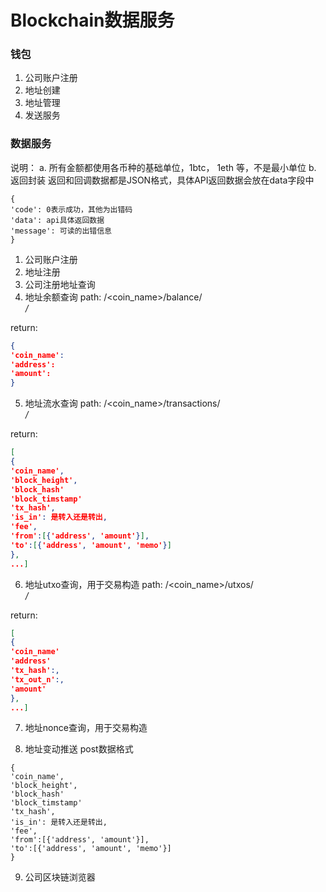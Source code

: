 # Blockchain数据服务

### 钱包
1. 公司账户注册
2. 地址创建
3. 地址管理
4. 发送服务
 
### 数据服务
说明：
a. 所有金额都使用各币种的基础单位，1btc， 1eth 等，不是最小单位
b. 返回封装
返回和回调数据都是JSON格式，具体API返回数据会放在data字段中 
```
{
'code': 0表示成功，其他为出错码
'data': api具体返回数据
'message': 可读的出错信息
}
```

1. 公司账户注册
2. 地址注册
3. 公司注册地址查询
4. 地址余额查询
path: 	/<coin_name>/balance/<address>/  
 
return:
```json
{
'coin_name':
'address':
'amount': 
}
```
5. 地址流水查询
path: 	/<coin_name>/transactions/<address>/ 
 
return:
```json
[
{
'coin_name',
'block_height', 
'block_hash'
'block_timstamp'
'tx_hash', 
'is_in': 是转入还是转出, 
'fee', 
'from':[{'address', 'amount'}], 
'to':[{'address', 'amount', 'memo'}]
},
...]
```
6. 地址utxo查询，用于交易构造
path:	/<coin_name>/utxos/<address>/
 
return:
```json
[
{
'coin_name'
'address'
'tx_hash':,
'tx_out_n':, 
'amount'
},
...]
```
7. 地址nonce查询，用于交易构造

8. 地址变动推送
post数据格式
```
{
'coin_name',
'block_height', 
'block_hash'
'block_timstamp'
'tx_hash', 
'is_in': 是转入还是转出, 
'fee', 
'from':[{'address', 'amount'}], 
'to':[{'address', 'amount', 'memo'}]
}
```
9. 公司区块链浏览器

